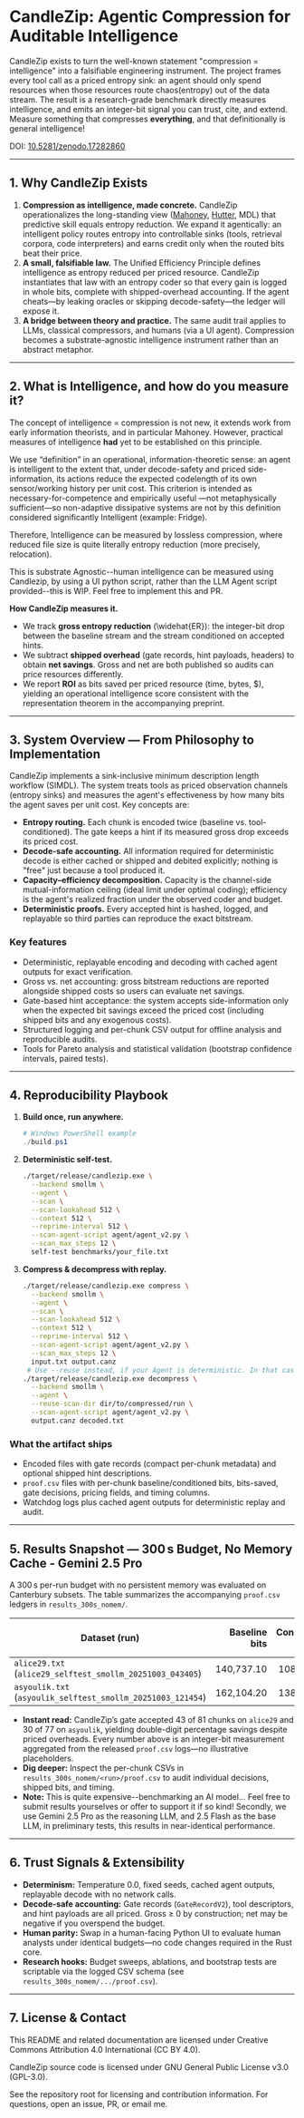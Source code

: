 # CandleZip: Agentic Compression for Auditable Intelligence

CandleZip exists to turn the well-known statement "compression = intelligence" into a falsifiable
engineering instrument. The project frames every tool call as a priced entropy sink:
an agent should only spend resources when those resources route chaos(entropy) out of
the data stream. The result is a research-grade benchmark directly measures intelligence, and emits an integer-bit
signal you can trust, cite, and extend. Measure something that compresses **everything**, and that definitionally is general intelligence!

DOI: [10.5281/zenodo.17282860](https://doi.org/10.5281/zenodo.17282860)

---

## 1. Why CandleZip Exists

1. **Compression as intelligence, made concrete.** CandleZip operationalizes the
   long-standing view ([Mahoney](https://mattmahoney.net/dc/dce.html#Section_14), [Hutter](https://www.hutter1.net/ai/uaibook.htm#oneline), MDL) that predictive skill equals entropy
   reduction. We expand it agentically: an intelligent policy routes entropy into
   controllable sinks (tools, retrieval corpora, code interpreters) and earns credit
   only when the routed bits beat their price. 
2. **A small, falsifiable law.** The Unified Efficiency Principle defines intelligence
   as entropy reduced per priced resource. CandleZip instantiates that law with an
   entropy coder so that every gain is logged in whole bits, complete with
   shipped-overhead accounting. If the agent cheats—by leaking oracles or skipping
   decode-safety—the ledger will expose it.
3. **A bridge between theory and practice.** The same audit trail applies to LLMs,
   classical compressors, and humans (via a UI agent). Compression becomes a
   substrate-agnostic intelligence instrument rather than an abstract metaphor.
---

## 2. What is Intelligence, and how do you measure it?

The concept of intelligence = compression is not new, it extends work from early information theorists, and in particular Mahoney.
However, practical measures of intelligence **had** yet to be established on this principle. 

We use “definition” in an operational, information-theoretic sense: an agent is
intelligent to the extent that, under decode-safety and priced side-information, its
actions reduce the expected codelength of its own sensor/working history per unit
cost. This criterion is intended as necessary-for-competence and empirically useful
—not metaphysically sufficient—so non-adaptive dissipative systems are not by this
definition considered significantly Intelligent (example: Fridge).

Therefore, Intelligence can be measured by lossless compression, where reduced file
size is quite literally entropy reduction (more precisely, relocation).

This is substrate Agnostic--human intelligence can be measured using Candlezip, by
using a UI python script, rather than the LLM Agent script provided--this is WIP.
Feel free to implement this and PR.

**How CandleZip measures it.**
- We track **gross entropy reduction** (\widehat{ER}): the integer-bit drop between
  the baseline stream and the stream conditioned on accepted hints.
- We subtract **shipped overhead** (gate records, hint payloads, headers) to obtain
  **net savings**. Gross and net are both published so audits can price resources
  differently.
- We report **ROI** as bits saved per priced resource (time, bytes, $), yielding an
  operational intelligence score consistent with the representation theorem in the
  accompanying preprint.

---

## 3. System Overview — From Philosophy to Implementation

CandleZip implements a sink-inclusive minimum description length workflow (SIMDL).
The system treats tools as priced observation channels (entropy sinks) and measures
the agent's effectiveness by how many bits the agent saves per unit cost. Key
concepts are:

- **Entropy routing.** Each chunk is encoded twice (baseline vs. tool-conditioned).
  The gate keeps a hint if its measured gross drop exceeds its priced cost.
- **Decode-safe accounting.** All information required for deterministic decode is
  either cached or shipped and debited explicitly; nothing is "free" just because a
  tool produced it.
- **Capacity–efficiency decomposition.** Capacity is the channel-side
  mutual-information ceiling (ideal limit under optimal coding); efficiency is the
  agent's realized fraction under the observed coder and budget.
- **Deterministic proofs.** Every accepted hint is hashed, logged, and replayable so
  third parties can reproduce the exact bitstream.

### Key features

- Deterministic, replayable encoding and decoding with cached agent outputs for
  exact verification.
- Gross vs. net accounting: gross bitstream reductions are reported alongside shipped
  costs so users can evaluate net savings.
- Gate-based hint acceptance: the system accepts side-information only when the
  expected bit savings exceed the priced cost (including shipped bits and any
  exogenous costs).
- Structured logging and per-chunk CSV output for offline analysis and reproducible
  audits.
- Tools for Pareto analysis and statistical validation (bootstrap confidence
  intervals, paired tests).

---

## 4. Reproducibility Playbook

1. **Build once, run anywhere.**
   ```powershell
   # Windows PowerShell example
   ./build.ps1
   ```
2. **Deterministic self-test.**
   ```bash
   ./target/release/candlezip.exe \
     --backend smollm \
     --agent \
     --scan \
     --scan-lookahead 512 \
     --context 512 \
     --reprime-interval 512 \
     --scan-agent-script agent/agent_v2.py \
     --scan_max_steps 12 \
     self-test benchmarks/your_file.txt
   ```
3. **Compress & decompress with replay.**
   ```bash
   ./target/release/candlezip.exe compress \
     --backend smollm \
     --agent \
     --scan \
     --scan-lookahead 512 \
     --context 512 \
     --reprime-interval 512 \
     --scan-agent-script agent/agent_v2.py \
     --scan_max_steps 12 \
     input.txt output.canz
    # Use --reuse instead, if your Agent is deterministic. In that case, no cache is needed to decompress!
   ./target/release/candlezip.exe decompress \
     --backend smollm \
     --agent \
     --reuse-scan-dir dir/to/compressed/run \
     --scan-agent-script agent/agent_v2.py \
     output.canz decoded.txt
   ```

### What the artifact ships

- Encoded files with gate records (compact per-chunk metadata) and optional shipped
  hint descriptions.
- `proof.csv` files with per-chunk baseline/conditioned bits, bits-saved, gate
  decisions, pricing fields, and timing columns.
- Watchdog logs plus cached agent outputs for deterministic replay and audit.

---

## 5. Results Snapshot — 300 s Budget, No Memory Cache - Gemini 2.5 Pro

A 300 s per-run budget with no persistent memory was evaluated on Canterbury
subsets. The table summarizes the accompanying `proof.csv` ledgers in
`results_300s_nomem/`.

| Dataset (run) | Baseline bits | Conditioned bits | Bits saved | % saved | Gate accept rate | Avg agent latency (ms) |
| --- | ---: | ---: | ---: | ---: | ---: | ---: |
| `alice29.txt` (`alice29_selftest_smollm_20251003_043405`) | 140,737.10 | 108,941.08 | 31,796.02 | 22.59% | 53.09% | 60,613.19 |
| `asyoulik.txt` (`asyoulik_selftest_smollm_20251003_121454`) | 162,104.20 | 138,540.06 | 23,564.14 | 14.54% | 38.96% | 48,325.10 |

- **Instant read:** CandleZip’s gate accepted 43 of 81 chunks on `alice29` and 30 of
  77 on `asyoulik`, yielding double-digit percentage savings despite priced
  overheads. Every number above is an integer-bit measurement aggregated from the
  released `proof.csv` logs—no illustrative placeholders.
- **Dig deeper:** Inspect the per-chunk CSVs in `results_300s_nomem/<run>/proof.csv`
  to audit individual decisions, shipped bits, and timing.
- **Note:** This is quite expensive--benchmarking an AI model... Feel free to submit results yourselves or offer to support it if so kind! Secondly, we use Gemini 2.5 Pro as the reasoning LLM, and 2.5 Flash as the base LLM, in preliminary tests, this results in near-identical performance.

---

## 6. Trust Signals & Extensibility

- **Determinism:** Temperature 0.0, fixed seeds, cached agent outputs, replayable
  decode with no network calls.
- **Decode-safe accounting:** Gate records (`GateRecordV2`), tool descriptors, and
  hint payloads are all priced. Gross ≥ 0 by construction; net may be negative if you
  overspend the budget.
- **Human parity:** Swap in a human-facing Python UI to evaluate human analysts under
  identical budgets—no code changes required in the Rust core.
- **Research hooks:** Budget sweeps, ablations, and bootstrap tests are scriptable via
  the logged CSV schema (see `results_300s_nomem/.../proof.csv`).

---

## 7. License & Contact

This README and related documentation are licensed under Creative Commons
Attribution 4.0 International (CC BY 4.0).

CandleZip source code is licensed under GNU General Public License v3.0 (GPL-3.0).

See the repository root for licensing and contribution information. For questions,
open an issue, PR, or email me.
